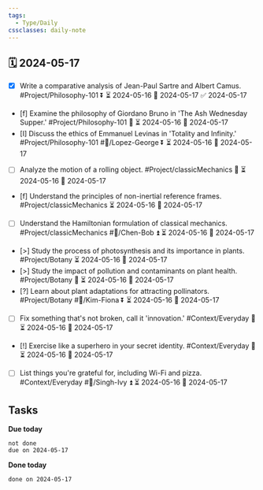 ```yaml
---
tags:
  - Type/Daily
cssclasses: daily-note
---
```


## 🗓️ 2024-05-17

- [x] Write a comparative analysis of Jean-Paul Sartre and Albert Camus. #Project/Philosophy-101 ⏬ ⏳ 2024-05-16 📅 2024-05-17 ✅ 2024-05-17
- [f] Examine the philosophy of Giordano Bruno in 'The Ash Wednesday Supper.' #Project/Philosophy-101 🔺 ⏳ 2024-05-16 📅 2024-05-17
- [I] Discuss the ethics of Emmanuel Levinas in 'Totality and Infinity.' #Project/Philosophy-101 #👤/Lopez-George ⏬ ⏳ 2024-05-16 📅 2024-05-17
- [ ] Analyze the motion of a rolling object. #Project/classicMechanics 🔼 ⏳ 2024-05-16 📅 2024-05-17
- [f] Understand the principles of non-inertial reference frames. #Project/classicMechanics ⏳ 2024-05-16 📅 2024-05-17
- [ ] Understand the Hamiltonian formulation of classical mechanics. #Project/classicMechanics #👤/Chen-Bob ⏫ ⏳ 2024-05-16 📅 2024-05-17
- [>] Study the process of photosynthesis and its importance in plants. #Project/Botany ⏳ 2024-05-16 📅 2024-05-17
- [>] Study the impact of pollution and contaminants on plant health. #Project/Botany 🔼 ⏳ 2024-05-16 📅 2024-05-17
- [?] Learn about plant adaptations for attracting pollinators. #Project/Botany #👤/Kim-Fiona ⏬ ⏳ 2024-05-16 📅 2024-05-17
- [ ] Fix something that's not broken, call it 'innovation.' #Context/Everyday 🔼 ⏳ 2024-05-16 📅 2024-05-17
- [!] Exercise like a superhero in your secret identity. #Context/Everyday 🔽 ⏳ 2024-05-16 📅 2024-05-17
- [ ] List things you're grateful for, including Wi-Fi and pizza. #Context/Everyday #👤/Singh-Ivy ⏫ ⏳ 2024-05-16 📅 2024-05-17

## Tasks

**Due today**

```tasks
not done
due on 2024-05-17
```

**Done today**

```tasks
done on 2024-05-17
```
            